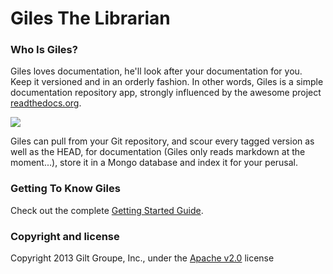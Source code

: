 # Giles The Librarian

### Who Is Giles?
Giles loves documentation, he'll look after your documentation for you. Keep it versioned and in an orderly fashion.
In other words, Giles is a simple documentation repository app, strongly influenced by the awesome project [readthedocs.org](https://github.com/rtfd/readthedocs.org).

![](http://i.imgur.com/nsY5GyA.gif)

Giles can pull from your Git repository, and scour every tagged version as well as the HEAD, for documentation (Giles only reads markdown at the moment...), store it in a Mongo database and index it for your perusal.

### Getting To Know Giles

Check out the complete [Getting Started Guide](https://github.com/grahamar/Giles/blob/master/docs/Getting%20Started.md).

### Copyright and license

Copyright 2013 Gilt Groupe, Inc., under the [Apache v2.0](LICENSE) license
